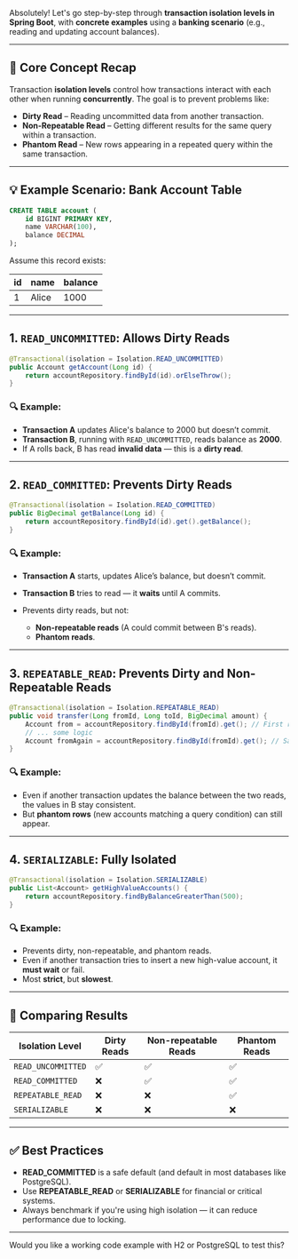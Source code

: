 Absolutely! Let's go step-by-step through **transaction isolation levels in Spring Boot**, with **concrete examples** using a **banking scenario** (e.g., reading and updating account balances).

---

## 🔑 Core Concept Recap

Transaction **isolation levels** control how transactions interact with each other when running **concurrently**. The goal is to prevent problems like:

* **Dirty Read** – Reading uncommitted data from another transaction.
* **Non-Repeatable Read** – Getting different results for the same query within a transaction.
* **Phantom Read** – New rows appearing in a repeated query within the same transaction.

---

## 💡 Example Scenario: Bank Account Table

```sql
CREATE TABLE account (
    id BIGINT PRIMARY KEY,
    name VARCHAR(100),
    balance DECIMAL
);
```

Assume this record exists:

| id | name  | balance |
| -- | ----- | ------- |
| 1  | Alice | 1000    |

---

## 1. `READ_UNCOMMITTED`: Allows Dirty Reads

```java
@Transactional(isolation = Isolation.READ_UNCOMMITTED)
public Account getAccount(Long id) {
    return accountRepository.findById(id).orElseThrow();
}
```

### 🔍 Example:

* **Transaction A** updates Alice's balance to 2000 but doesn’t commit.
* **Transaction B**, running with `READ_UNCOMMITTED`, reads balance as **2000**.
* If A rolls back, B has read **invalid data** — this is a **dirty read**.

---

## 2. `READ_COMMITTED`: Prevents Dirty Reads

```java
@Transactional(isolation = Isolation.READ_COMMITTED)
public BigDecimal getBalance(Long id) {
    return accountRepository.findById(id).get().getBalance();
}
```

### 🔍 Example:

* **Transaction A** starts, updates Alice’s balance, but doesn’t commit.
* **Transaction B** tries to read — it **waits** until A commits.
* Prevents dirty reads, but not:

    * **Non-repeatable reads** (A could commit between B's reads).
    * **Phantom reads**.

---

## 3. `REPEATABLE_READ`: Prevents Dirty and Non-Repeatable Reads

```java
@Transactional(isolation = Isolation.REPEATABLE_READ)
public void transfer(Long fromId, Long toId, BigDecimal amount) {
    Account from = accountRepository.findById(fromId).get(); // First read
    // ... some logic
    Account fromAgain = accountRepository.findById(fromId).get(); // Same result
}
```

### 🔍 Example:

* Even if another transaction updates the balance between the two reads, the values in B stay consistent.
* But **phantom rows** (new accounts matching a query condition) can still appear.

---

## 4. `SERIALIZABLE`: Fully Isolated

```java
@Transactional(isolation = Isolation.SERIALIZABLE)
public List<Account> getHighValueAccounts() {
    return accountRepository.findByBalanceGreaterThan(500);
}
```

### 🔍 Example:

* Prevents dirty, non-repeatable, and phantom reads.
* Even if another transaction tries to insert a new high-value account, it **must wait** or fail.
* Most **strict**, but **slowest**.

---

## 🔁 Comparing Results

| Isolation Level    | Dirty Reads | Non-repeatable Reads | Phantom Reads |
| ------------------ | ----------- | -------------------- | ------------- |
| `READ_UNCOMMITTED` | ✅           | ✅                    | ✅             |
| `READ_COMMITTED`   | ❌           | ✅                    | ✅             |
| `REPEATABLE_READ`  | ❌           | ❌                    | ✅             |
| `SERIALIZABLE`     | ❌           | ❌                    | ❌             |

---

## ✅ Best Practices

* **READ\_COMMITTED** is a safe default (and default in most databases like PostgreSQL).
* Use **REPEATABLE\_READ** or **SERIALIZABLE** for financial or critical systems.
* Always benchmark if you're using high isolation — it can reduce performance due to locking.

---

Would you like a working code example with H2 or PostgreSQL to test this?
